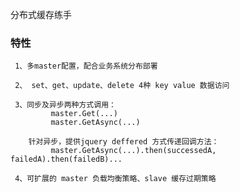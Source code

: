 ﻿分布式缓存练手<br />
### 特性<br />
     1、多master配置，配合业务系统分布部署

     2、 set、get、update、delete 4种 key value 数据访问

     3、同步及异步两种方式调用：
             master.Get(...)
             master.GetAsync(...)

        针对异步，提供jquery deffered 方式传递回调方法：
             master.GetAsync(...).then(successedA, failedA).then(failedB)...

     4、可扩展的 master 负载均衡策略、slave 缓存过期策略
